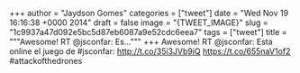 
+++
author = "Jaydson Gomes"
categories = ["tweet"]
date = "Wed Nov 19 16:16:38 +0000 2014"
draft = false
image = "{TWEET_IMAGE}"
slug = "1c9937a47d092e5bc5d87eb6087a9e52cdc6eea7"
tags = ["tweet"]
title = """Awesome! RT @jsconfar: Es..."""
+++
Awesome! RT @jsconfar: Esta online el juego de #jsconfar: http://t.co/35i3JVb9iQ
https://t.co/655naV1of2 #attackofthedrones
